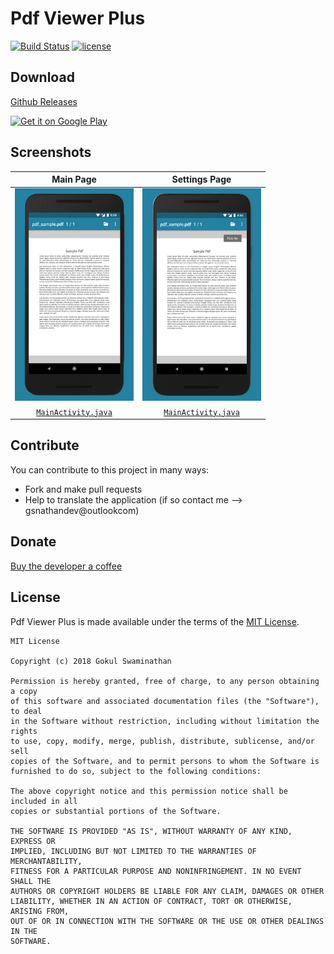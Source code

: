 # Pdf Viewer Plus 

[//]: # (Shields)

[![Build Status](https://gitlab.com/JavaCafe01/PdfViewer/badges/master/build.svg)](https://gitlab.com/JavaCafe01/PdfViewer)
[![license](https://img.shields.io/badge/license-MIT-blue.svg)](https://github.com/JavaCafe01/PdfViewer/blob/master/LICENSE) 

## Download

[Github Releases](https://github.com/JavaCafe01/PdfViewer/releases)

<a href="https://play.google.com/store/apps/details?id=com.gsnathan.pdfviewer">
    <img alt="Get it on Google Play"
        height="80"
        src="https://play.google.com/intl/en_us/badges/images/generic/en_badge_web_generic.png" />
</a>


## Screenshots

| Main Page | Settings Page |
|:-:|:-:|
| <img src ="./images/mainpage.png" width="190" height="340"/> | <img src ="./images/mainpage2.png" width="190" height="340"/> |
| [`MainActivity.java`](https://github.com/JavaCafe01/PdfViewer/blob/master/app/src/main/java/com/gsnathan/pdfviewer/MainActivity.java) |  [`MainActivity.java`](https://github.com/JavaCafe01/PdfViewer/blob/master/app/src/main/java/com/gsnathan/pdfviewer/MainActivity.java)  | 


## Contribute

You can contribute to this project in many ways:
* Fork and make pull requests
* Help to translate the application (if so contact me --> gsnathandev@outlookcom)

## Donate

[Buy the developer a coffee](https://www.paypal.me/gsnathan)

## License

Pdf Viewer Plus is made available under the terms of the [MIT License](https://opensource.org/licenses/MIT).
```
MIT License

Copyright (c) 2018 Gokul Swaminathan

Permission is hereby granted, free of charge, to any person obtaining a copy
of this software and associated documentation files (the "Software"), to deal
in the Software without restriction, including without limitation the rights
to use, copy, modify, merge, publish, distribute, sublicense, and/or sell
copies of the Software, and to permit persons to whom the Software is
furnished to do so, subject to the following conditions:

The above copyright notice and this permission notice shall be included in all
copies or substantial portions of the Software.

THE SOFTWARE IS PROVIDED "AS IS", WITHOUT WARRANTY OF ANY KIND, EXPRESS OR
IMPLIED, INCLUDING BUT NOT LIMITED TO THE WARRANTIES OF MERCHANTABILITY,
FITNESS FOR A PARTICULAR PURPOSE AND NONINFRINGEMENT. IN NO EVENT SHALL THE
AUTHORS OR COPYRIGHT HOLDERS BE LIABLE FOR ANY CLAIM, DAMAGES OR OTHER
LIABILITY, WHETHER IN AN ACTION OF CONTRACT, TORT OR OTHERWISE, ARISING FROM,
OUT OF OR IN CONNECTION WITH THE SOFTWARE OR THE USE OR OTHER DEALINGS IN THE
SOFTWARE.
```


